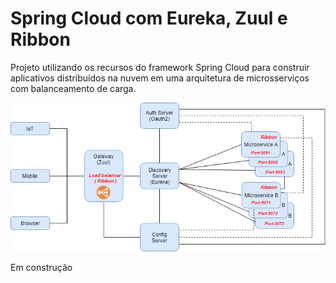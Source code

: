 # Spring Cloud com Eureka, Zuul e Ribbon
Projeto utilizando os recursos do framework Spring Cloud para construir aplicativos distribuídos na nuvem em uma arquitetura de microsserviços com balanceamento de carga.

![Arquitetura do Projeto](https://github.com/wwenceslau/eureka-zuul-ribbon/blob/master/docs/Load%20Balancer%20Ribbon.png)

Em construção
